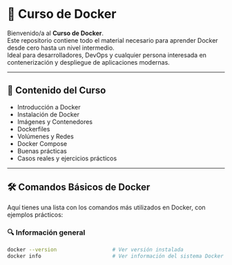 # 🚢 Curso de Docker

Bienvenido/a al **Curso de Docker**.  
Este repositorio contiene todo el material necesario para aprender Docker desde cero hasta un nivel intermedio.  
Ideal para desarrolladores, DevOps y cualquier persona interesada en contenerización y despliegue de aplicaciones modernas.

---

## 📘 Contenido del Curso

- Introducción a Docker
- Instalación de Docker
- Imágenes y Contenedores
- Dockerfiles
- Volúmenes y Redes
- Docker Compose
- Buenas prácticas
- Casos reales y ejercicios prácticos

---

## 🛠️ Comandos Básicos de Docker

Aquí tienes una lista con los comandos más utilizados en Docker, con ejemplos prácticos:

### 🔍 Información general

```bash
docker --version                  # Ver versión instalada
docker info                       # Ver información del sistema Docker
